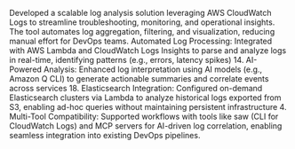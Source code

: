 Developed a scalable log analysis solution leveraging AWS CloudWatch Logs to streamline troubleshooting, monitoring, and operational insights. The tool automates log aggregation, filtering, and visualization, reducing manual effort for DevOps teams.
Automated Log Processing: Integrated with AWS Lambda and CloudWatch Logs Insights to parse and analyze logs in real-time, identifying patterns (e.g., errors, latency spikes) 14.
AI-Powered Analysis: Enhanced log interpretation using AI models (e.g., Amazon Q CLI) to generate actionable summaries and correlate events across services 18.
Elasticsearch Integration: Configured on-demand Elasticsearch clusters via Lambda to analyze historical logs exported from S3, enabling ad-hoc queries without maintaining persistent infrastructure 4.
Multi-Tool Compatibility: Supported workflows with tools like saw (CLI for CloudWatch Logs) and MCP servers for AI-driven log correlation, enabling seamless integration into existing DevOps pipelines.


